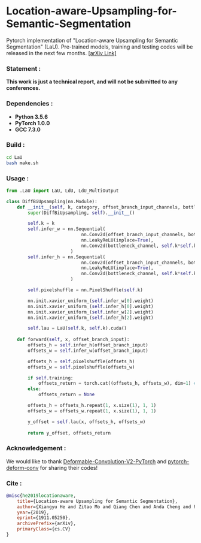 # Location-aware-Upsampling-for-Semantic-Segmentation
Pytorch implementation of "Location-aware Upsampling for Semantic Segmentation" (LaU). Pre-trained models, training and testing codes will be released in the next few months. [[arXiv Link]](https://arxiv.org/abs/1911.05250)

### Statement :
**This work is just a technical report, and will not be submitted to any conferences.**

### Dependencies :
* **Python 3.5.6**
* **PyTorch 1.0.0**
* **GCC 7.3.0**

### Build :
```bash
cd LaU
bash make.sh
```

### Usage :
```python
from .LaU import LaU, LdU, LdU_MultiOutput

class DiffBiUpsampling(nn.Module):
    def __init__(self, k, category, offset_branch_input_channels, bottleneck_channel, batch_size, input_height, input_width, **kwargs):
        super(DiffBiUpsampling, self).__init__()

        self.k = k
        self.infer_w = nn.Sequential(
                            nn.Conv2d(offset_branch_input_channels, bottleneck_channel, 1, padding=0, bias=False, **kwargs),
                            nn.LeakyReLU(inplace=True),
                            nn.Conv2d(bottleneck_channel, self.k*self.k, 3, padding=1, bias=False, **kwargs)
                        )
        self.infer_h = nn.Sequential(
                            nn.Conv2d(offset_branch_input_channels, bottleneck_channel, 1, padding=0, bias=False, **kwargs),
                            nn.LeakyReLU(inplace=True),
                            nn.Conv2d(bottleneck_channel, self.k*self.k, 3, padding=1, bias=False, **kwargs)
                        )

        self.pixelshuffle = nn.PixelShuffle(self.k)

        nn.init.xavier_uniform_(self.infer_w[0].weight)
        nn.init.xavier_uniform_(self.infer_h[0].weight)
        nn.init.xavier_uniform_(self.infer_w[2].weight)
        nn.init.xavier_uniform_(self.infer_h[2].weight)

        self.lau = LaU(self.k, self.k).cuda()
    
    def forward(self, x, offset_branch_input):
        offsets_h = self.infer_h(offset_branch_input)
        offsets_w = self.infer_w(offset_branch_input)

        offsets_h = self.pixelshuffle(offsets_h)
        offsets_w = self.pixelshuffle(offsets_w)

        if self.training:
            offsets_return = torch.cat((offsets_h, offsets_w), dim=1) # (b, 2c, H, W)
        else:
            offsets_return = None

        offsets_h = offsets_h.repeat(1, x.size(1), 1, 1)
        offsets_w = offsets_w.repeat(1, x.size(1), 1, 1)

        y_offset = self.lau(x, offsets_h, offsets_w)
        
        return y_offset, offsets_return
```

### Acknowledgement :

We would like to thank [Deformable-Convolution-V2-PyTorch](https://github.com/chengdazhi/Deformable-Convolution-V2-PyTorch) and [pytorch-deform-conv](https://github.com/oeway/pytorch-deform-conv) for sharing their codes!

### Cite : 
```bib
@misc{he2019locationaware,
    title={Location-aware Upsampling for Semantic Segmentation},
    author={Xiangyu He and Zitao Mo and Qiang Chen and Anda Cheng and Peisong Wang and Jian Cheng},
    year={2019},
    eprint={1911.05250},
    archivePrefix={arXiv},
    primaryClass={cs.CV}
}
```
